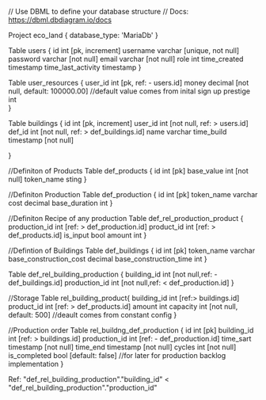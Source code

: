 // Use DBML to define your database structure
// Docs: https://dbml.dbdiagram.io/docs

Project eco_land {
  database_type: 'MariaDb'
}


Table users {
  id int [pk, increment]
  username varchar [unique, not null]
  password varchar [not null]
  email varchar [not null]
  role int
  time_created timestamp
  time_last_activity timestamp
}

Table user_resources {
  user_id int [pk, ref: - users.id]
  money decimal [not null, default: 100000.00] //default value comes from inital sign up
  prestige int  
}

Table buildings {
  id int [pk, increment] 
  user_id int [not null, ref: > users.id]
  def_id int [not null, ref: > def_buildings.id]
  name varchar
  time_build timestamp [not null]
    
}

//Definiton of Products
Table def_products {
  id int [pk]
  base_value int [not null]
  token_name sting
}

//Definiton Production
Table def_production {
  id int [pk]
  token_name varchar
  cost decimal
  base_duration int
}

//Definiton Recipe of any production
Table def_rel_production_product {
  production_id int [ref: > def_production.id]
  product_id int [ref: > def_products.id]
  is_input bool
  amount int 
} 

//Defintion of Buildings
Table def_buildings {
  id int [pk]
  token_name varchar
  base_construction_cost decimal
  base_construction_time int
  }

Table def_rel_building_production {
  building_id int [not null,ref: - def_buildings.id]
  production_id int [not null,ref: < def_production.id]
}

//Storage
Table rel_building_product{
 building_id int [ref:> buildings.id]
 product_id int [ref: > def_products.id]
 amount int
 capacity int [not null, default: 500] //deault comes from constant config
}

//Production order
Table rel_buildng_def_production {
  id int [pk]
  building_id int [ref: > buildings.id]
  production_id int [ref: - def_production.id]
  time_sart timestamp [not null]
  time_end timestamp [not null]
  cycles int [not null]
  is_completed bool [default: false] //for later for production backlog implementation
}




Ref: "def_rel_building_production"."building_id" < "def_rel_building_production"."production_id"
